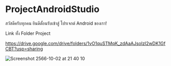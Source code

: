 # ProjectAndroidStudio
สวัสดีครับทุกคน ยินดีตั้อนรับเข้าสู่ โปรเจกต์ Android ของเรา!

Link ทั้ง Folder Project

https://drive.google.com/drive/folders/1vO1quSTMqK_zdAaAJsolzI2wDK1GfCBT?usp=sharing

![Screenshot 2566-10-02 at 21 40 10](https://github.com/phetpb631200/ProjectAndroidStudio/assets/104188069/d6991270-c3d6-4401-94dc-71d42bddda36)
